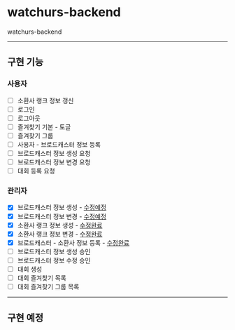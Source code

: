 # watchurs-backend

watchurs-backend

---

## 구현 기능

### 사용자

- [ ] 소환사 랭크 정보 갱신
- [ ] 로그인
- [ ] 로그아웃
- [ ] 즐겨찾기 기본 - 토글
- [ ] 즐겨찾기 그룹
- [ ] 사용자 - 브로드캐스터 정보 등록
- [ ] 브로드캐스터 정보 생성 요청
- [ ] 브로드캐스터 정보 변경 요청
- [ ] 대회 등록 요청

### 관리자

- [x] 브로드캐스터 정보 생성 - [수정예정](https://github.com/Nanjae/watchurs-backend/blob/master/src/api/Broadcaster/setBroadcaster/setBroadcaster.js)
- [x] 브로드캐스터 정보 변경 - [수정예정](https://github.com/Nanjae/watchurs-backend/blob/master/src/api/Broadcaster/setBroadcaster/setBroadcaster.js)
- [x] 소환사 랭크 정보 생성 - [수정완료](https://github.com/Nanjae/watchurs-backend/blob/master/src/api/Summoner/setSummoner/setSummoner.js)
- [x] 소환사 랭크 정보 변경 - [수정완료](https://github.com/Nanjae/watchurs-backend/blob/master/src/api/Summoner/setSummoner/setSummoner.js)
- [x] 브로드캐스터 - 소환사 정보 등록 - [수정완료](https://github.com/Nanjae/watchurs-backend/blob/master/src/api/Summoner/setSummoner/setSummoner.js)
- [ ] 브로드캐스터 정보 생성 승인
- [ ] 브로드캐스터 정보 수정 승인
- [ ] 대회 생성
- [ ] 대회 즐겨찾기 목록
- [ ] 대회 즐겨찾기 그룹 목록

---

## 구현 예정
